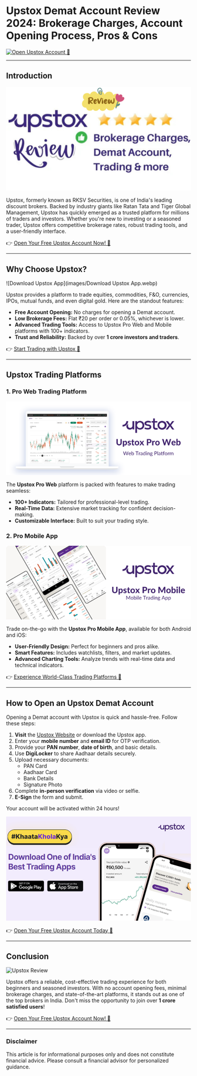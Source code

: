 # Upstox Demat Account Review 2024: Brokerage Charges, Account Opening Process, Pros & Cons

[![Open Upstox Account 🚀](https://upstox.com/open-demat-account/?f=xMlY)](https://upstox.com/open-demat-account/?f=xMlY)

---

## Introduction

![Upstox Trading Platform](images/upstox-trading-platform.png)

Upstox, formerly known as RKSV Securities, is one of India's leading discount brokers. Backed by industry giants like Ratan Tata and Tiger Global Management, Upstox has quickly emerged as a trusted platform for millions of traders and investors. Whether you're new to investing or a seasoned trader, Upstox offers competitive brokerage rates, robust trading tools, and a user-friendly interface.

👉 [Open Your Free Upstox Account Now! 🚀](https://upstox.com/open-demat-account/?f=xMlY)

---

## Why Choose Upstox?

![Download Upstox App](images/Download Upstox App.webp)

Upstox provides a platform to trade equities, commodities, F&O, currencies, IPOs, mutual funds, and even digital gold. Here are the standout features:

- **Free Account Opening:** No charges for opening a Demat account.
- **Low Brokerage Fees:** Flat ₹20 per order or 0.05%, whichever is lower.
- **Advanced Trading Tools:** Access to Upstox Pro Web and Mobile platforms with 100+ indicators.
- **Trust and Reliability:** Backed by over **1 crore investors and traders**.

👉 [Start Trading with Upstox 🚀](https://upstox.com/open-demat-account/?f=xMlY)

---

## Upstox Trading Platforms

### 1. **Pro Web Trading Platform**

![Upstox Pro Web](images/4yuy.webp)

The **Upstox Pro Web** platform is packed with features to make trading seamless:
- **100+ Indicators:** Tailored for professional-level trading.
- **Real-Time Data:** Extensive market tracking for confident decision-making.
- **Customizable Interface:** Built to suit your trading style.

### 2. **Pro Mobile App**

![Upstox Pro Mobile App](images/Upstox-Pro-Mobile-App.webp)

Trade on-the-go with the **Upstox Pro Mobile App**, available for both Android and iOS:
- **User-Friendly Design:** Perfect for beginners and pros alike.
- **Smart Features:** Includes watchlists, filters, and market updates.
- **Advanced Charting Tools:** Analyze trends with real-time data and technical indicators.

👉 [Experience World-Class Trading Platforms 🚀](https://upstox.com/open-demat-account/?f=xMlY)

---

## How to Open an Upstox Demat Account

Opening a Demat account with Upstox is quick and hassle-free. Follow these steps:

1. **Visit** the [Upstox Website](https://upstox.com/open-demat-account/?f=xMlY) or download the Upstox app.
2. Enter your **mobile number** and **email ID** for OTP verification.
3. Provide your **PAN number**, **date of birth**, and basic details.
4. Use **DigiLocker** to share Aadhaar details securely.
5. Upload necessary documents:
   - PAN Card
   - Aadhaar Card
   - Bank Details
   - Signature Photo
6. Complete **in-person verification** via video or selfie.
7. **E-Sign** the form and submit.

Your account will be activated within 24 hours!

![Account Opening Steps](images/Download%20Upstox%20App.webp)

👉 [Open Your Free Upstox Account Today 🚀](https://upstox.com/open-demat-account/?f=xMlY)

---

## Conclusion

![Upstox Review](images/Review.webp)

Upstox offers a reliable, cost-effective trading experience for both beginners and seasoned investors. With no account opening fees, minimal brokerage charges, and state-of-the-art platforms, it stands out as one of the top brokers in India. Don't miss the opportunity to join over **1 crore satisfied users**!

👉 [Open Your Free Upstox Account Now! 🚀](https://upstox.com/open-demat-account/?f=xMlY)

---

### Disclaimer
This article is for informational purposes only and does not constitute financial advice. Please consult a financial advisor for personalized guidance.
